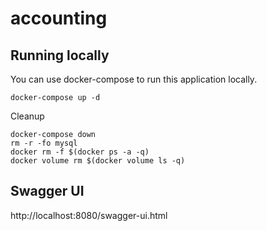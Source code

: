 # accounting

## Running locally

You can use docker-compose to run this application locally.

    docker-compose up -d

Cleanup

    docker-compose down
    rm -r -fo mysql 
    docker rm -f $(docker ps -a -q)
    docker volume rm $(docker volume ls -q)

## Swagger UI

http://localhost:8080/swagger-ui.html
